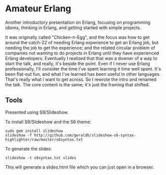 # Amateur Erlang

Another introductory presentation on Erlang, focusing on programming idioms, thinking in Erlang, and getting started with simple projects.

It was originally called "Chicken-n-Egg", and the focus was how to get around the catch-22 of needing Erlang experience to get an Erlang job, but needing the job to get the experience; and the related circular problem of companies not wanting to do projects in Erlang until they have experienced Erlang developers. Eventually I realized that that was a downer of a way to start the talk, and really, it's beside the point. Even if I never use Erlang professionally, I'll consider the time I've spent learning it time well spent. It's been flat-out fun, and what I've learned has been useful in other languages. That's really what I want to get across. So I rewrote the intro and renamed the talk. The core content is the same; it's just the framing that shifted.

## Tools

Presented using S9/Slideshow.

To install S9/Slideshow and the S6 theme:

    sudo gem install slideshow
    slideshow -f http://github.com/geraldb/slideshow-s6-syntax-highlighter/raw/master/s6syntax.txt

To generate the slides:

    slideshow -t s6syntax.txt slides

This will generate a slides.html file which you can just open in a browser.
